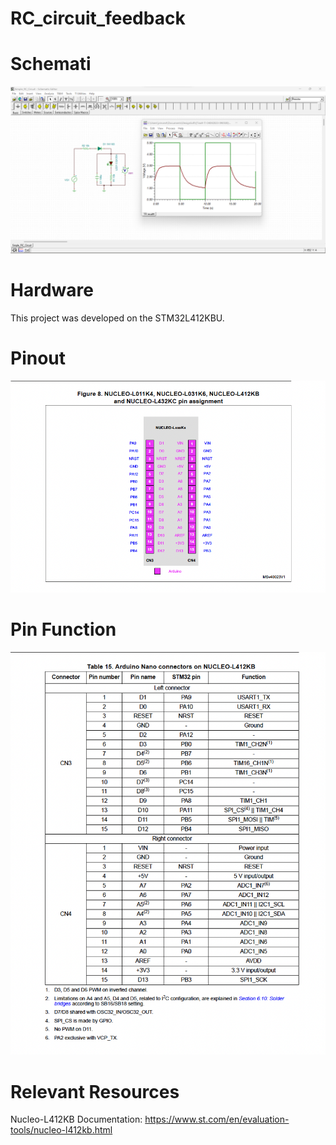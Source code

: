 # RC_circuit_feedback

# Schemati
![Schematic](/figures/schematic.png)

# Hardware
This project was developed on the STM32L412KBU.

# Pinout
![Pinout](/figures/pinout.png)

# Pin Function
![Pin Assignment](/figures/pin_assignment.png)

# Relevant Resources
Nucleo-L412KB Documentation: https://www.st.com/en/evaluation-tools/nucleo-l412kb.html
